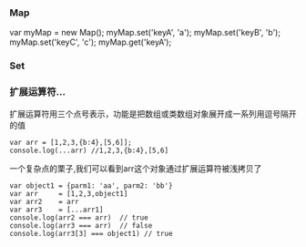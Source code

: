 ### Map
var myMap = new Map();
myMap.set('keyA', 'a');
myMap.set('keyB', 'b');
myMap.set('keyC', 'c');
myMap.get('keyA');

### Set

### 扩展运算符...
扩展运算符用三个点号表示，功能是把数组或类数组对象展开成一系列用逗号隔开的值

```
var arr = [1,2,3,{b:4},[5,6]];
console.log(...arr) //1,2,3,{b:4},[5,6]
```

一个复杂点的栗子,我们可以看到arr这个对象通过扩展运算符被浅拷贝了

```
var object1 = {parm1: 'aa', parm2: 'bb'}
var arr     = [1,2,3,object1]
var arr2    = arr
var arr3    = [...arr1]
console.log(arr2 === arr)  // true
console.log(arr3 === arr)  // false
console.log(arr3[3] === object1) // true
```